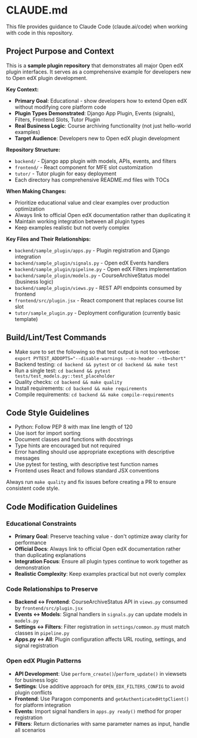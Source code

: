 # CLAUDE.md

This file provides guidance to Claude Code (claude.ai/code) when working with code in this repository.

## Project Purpose and Context

This is a **sample plugin repository** that demonstrates all major Open edX plugin interfaces. It serves as a comprehensive example for developers new to Open edX plugin development.

**Key Context:**
- **Primary Goal**: Educational - show developers how to extend Open edX without modifying core platform code
- **Plugin Types Demonstrated**: Django App Plugin, Events (signals), Filters, Frontend Slots, Tutor Plugin
- **Real Business Logic**: Course archiving functionality (not just hello-world examples)
- **Target Audience**: Developers new to Open edX plugin development

**Repository Structure:**
- `backend/` - Django app plugin with models, APIs, events, and filters
- `frontend/` - React component for MFE slot customization  
- `tutor/` - Tutor plugin for easy deployment
- Each directory has comprehensive README.md files with TOCs

**When Making Changes:**
- Prioritize educational value and clear examples over production optimization
- Always link to official Open edX documentation rather than duplicating it
- Maintain working integration between all plugin types
- Keep examples realistic but not overly complex

**Key Files and Their Relationships:**
- `backend/sample_plugin/apps.py` - Plugin registration and Django integration
- `backend/sample_plugin/signals.py` - Open edX Events handlers
- `backend/sample_plugin/pipeline.py` - Open edX Filters implementation
- `backend/sample_plugin/models.py` - CourseArchiveStatus model (business logic)
- `backend/sample_plugin/views.py` - REST API endpoints consumed by frontend
- `frontend/src/plugin.jsx` - React component that replaces course list slot
- `tutor/sample_plugin.py` - Deployment configuration (currently basic template)

## Build/Lint/Test Commands
- Make sure to set the following so that test output is not too verbose: `export PYTEST_ADDOPTS="--disable-warnings --no-header --tb=short"`
- Backend testing: `cd backend && pytest` or `cd backend && make test`
- Run a single test: `cd backend && pytest tests/test_models.py::test_placeholder`
- Quality checks: `cd backend && make quality`
- Install requirements: `cd backend && make requirements`
- Compile requirements: `cd backend && make compile-requirements`

## Code Style Guidelines
- Python: Follow PEP 8 with max line length of 120
- Use isort for import sorting
- Document classes and functions with docstrings
- Type hints are encouraged but not required
- Error handling should use appropriate exceptions with descriptive messages
- Use pytest for testing, with descriptive test function names
- Frontend uses React and follows standard JSX conventions

Always run `make quality` and fix issues before creating a PR to ensure consistent code style.

## Code Modification Guidelines

### Educational Constraints
- **Primary Goal**: Preserve teaching value - don't optimize away clarity for performance
- **Official Docs**: Always link to official Open edX documentation rather than duplicating explanations
- **Integration Focus**: Ensure all plugin types continue to work together as demonstration
- **Realistic Complexity**: Keep examples practical but not overly complex

### Code Relationships to Preserve
- **Backend ↔ Frontend**: CourseArchiveStatus API in `views.py` consumed by `frontend/src/plugin.jsx`
- **Events ↔ Models**: Signal handlers in `signals.py` can update models in `models.py`
- **Settings ↔ Filters**: Filter registration in `settings/common.py` must match classes in `pipeline.py`
- **Apps.py ↔ All**: Plugin configuration affects URL routing, settings, and signal registration

### Open edX Plugin Patterns
- **API Development**: Use `perform_create()`/`perform_update()` in viewsets for business logic
- **Settings**: Use additive approach for `OPEN_EDX_FILTERS_CONFIG` to avoid plugin conflicts
- **Frontend**: Use Paragon components and `getAuthenticatedHttpClient()` for platform integration
- **Events**: Import signal handlers in `apps.py ready()` method for proper registration
- **Filters**: Return dictionaries with same parameter names as input, handle all scenarios
